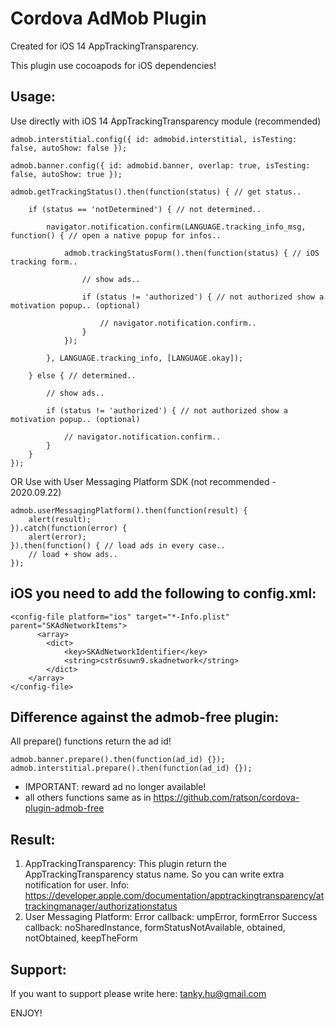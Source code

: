 # Cordova AdMob Plugin

Created for iOS 14 AppTrackingTransparency.

This plugin use cocoapods for iOS dependencies!

Usage:
-------------------------------------------------------
Use directly with iOS 14 AppTrackingTransparency module (recommended)
```
admob.interstitial.config({ id: admobid.interstitial, isTesting: false, autoShow: false });

admob.banner.config({ id: admobid.banner, overlap: true, isTesting: false, autoShow: true });

admob.getTrackingStatus().then(function(status) { // get status..

    if (status == 'notDetermined') { // not determined..

        navigator.notification.confirm(LANGUAGE.tracking_info_msg, function() { // open a native popup for infos..

            admob.trackingStatusForm().then(function(status) { // iOS tracking form..

                // show ads..

                if (status != 'authorized') { // not authorized show a motivation popup.. (optional)

                    // navigator.notification.confirm..
                }
            });

        }, LANGUAGE.tracking_info, [LANGUAGE.okay]);

    } else { // determined..

        // show ads..

        if (status != 'authorized') { // not authorized show a motivation popup.. (optional)

            // navigator.notification.confirm..
        }
    }
});
```
OR Use with User Messaging Platform SDK (not recommended - 2020.09.22)
```
admob.userMessagingPlatform().then(function(result) {
    alert(result);
}).catch(function(error) {
    alert(error);
}).then(function() { // load ads in every case..
    // load + show ads..
});
```

iOS you need to add the following to config.xml:
-------------------------------------------------------
```
<config-file platform="ios" target="*-Info.plist" parent="SKAdNetworkItems">
      <array>
        <dict>
            <key>SKAdNetworkIdentifier</key>
            <string>cstr6suwn9.skadnetwork</string>
        </dict>
    </array>
</config-file>
```

Difference against the admob-free plugin:
-------------------------------------------------------
All prepare() functions return the ad id!
```
admob.banner.prepare().then(function(ad_id) {});
admob.interstitial.prepare().then(function(ad_id) {});
```

- IMPORTANT: reward ad no longer available!
- all others functions same as in https://github.com/ratson/cordova-plugin-admob-free

Result:
-------------------------------------------------------
1. AppTrackingTransparency:
This plugin return the AppTrackingTransparency status name. So you can write extra notification for user.
Info: https://developer.apple.com/documentation/apptrackingtransparency/attrackingmanager/authorizationstatus
2. User Messaging Platform:
Error callback: umpError, formError
Success callback: noSharedInstance, formStatusNotAvailable, obtained, notObtained, keepTheForm

Support:
-------------------------------------------------------
If you want to support please write here: tanky.hu@gmail.com

ENJOY!
